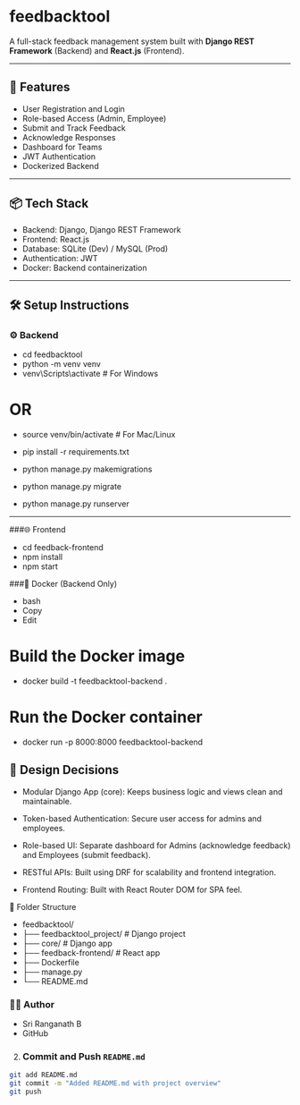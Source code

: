 # feedbacktool

A full-stack feedback management system built with **Django REST Framework** (Backend) and **React.js** (Frontend).

---

## 🚀 Features

- User Registration and Login
- Role-based Access (Admin, Employee)
- Submit and Track Feedback
- Acknowledge Responses
- Dashboard for Teams
- JWT Authentication
- Dockerized Backend

---

## 📦 Tech Stack

- Backend: Django, Django REST Framework
- Frontend: React.js
- Database: SQLite (Dev) / MySQL (Prod)
- Authentication: JWT
- Docker: Backend containerization

---

## 🛠️ Setup Instructions

### ⚙️ Backend


- cd feedbacktool
- python -m venv venv
- venv\Scripts\activate   # For Windows
# OR
- source venv/bin/activate   # For Mac/Linux

- pip install -r requirements.txt
- python manage.py makemigrations
- python manage.py migrate
- python manage.py runserver

---

###🌐 Frontend

- cd feedback-frontend
- npm install
- npm start

###🐳 Docker (Backend Only)
- bash
- Copy
- Edit
# Build the Docker image
- docker build -t feedbacktool-backend .

# Run the Docker container
- docker run -p 8000:8000 feedbacktool-backend


## 📐 Design Decisions
- Modular Django App (core): Keeps business logic and views clean and maintainable.

- Token-based Authentication: Secure user access for admins and employees.

- Role-based UI: Separate dashboard for Admins (acknowledge feedback) and Employees (submit feedback).

- RESTful APIs: Built using DRF for scalability and frontend integration.

- Frontend Routing: Built with React Router DOM for SPA feel.

📁 Folder Structure

- feedbacktool/
- ├── feedbacktool_project/       # Django project
- ├── core/                       # Django app
- ├── feedback-frontend/          # React app
- ├── Dockerfile
- ├── manage.py
- └── README.md
  
### 🙋‍♂️ Author
- Sri Ranganath B
- GitHub

2. ### **Commit and Push `README.md`**

```bash
git add README.md
git commit -m "Added README.md with project overview"
git push
